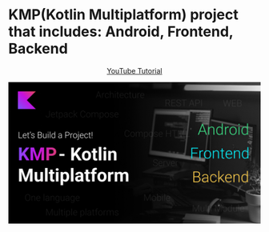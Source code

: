 # KMP(Kotlin Multiplatform) project that includes: Android, Frontend, Backend
<p align="center">
  <a href="https://youtu.be/o69_idGbF28" align="center">YouTube Tutorial</a>
</p>
<p align="center">
  <img src="IMAGES/thumbnail.jpg" href="https://youtu.be/o69_idGbF28">
</p>
